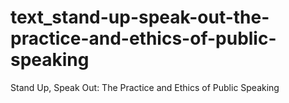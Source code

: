 # text_stand-up-speak-out-the-practice-and-ethics-of-public-speaking
Stand Up, Speak Out: The Practice and Ethics of Public Speaking
